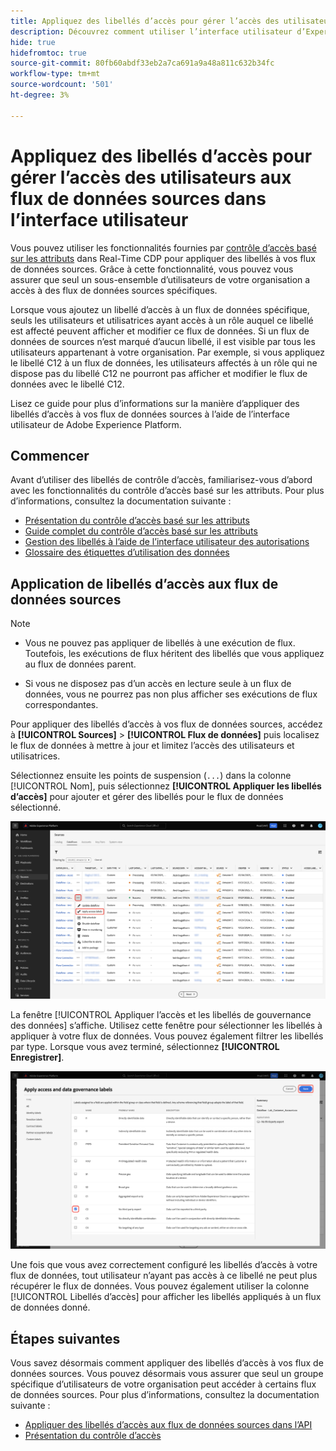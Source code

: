 ```yaml
---
title: Appliquez des libellés d’accès pour gérer l’accès des utilisateurs aux flux de données sources dans l’interface utilisateur
description: Découvrez comment utiliser l’interface utilisateur d’Experience Platform pour appliquer des libellés d’accès et gérer l’accès des utilisateurs à vos flux de données sources.
hide: true
hidefromtoc: true
source-git-commit: 80fb60abdf33eb2a7ca691a9a48a811c632b34fc
workflow-type: tm+mt
source-wordcount: '501'
ht-degree: 3%

---
```


# Appliquez des libellés d’accès pour gérer l’accès des utilisateurs aux flux de données sources dans l’interface utilisateur

Vous pouvez utiliser les fonctionnalités fournies par [contrôle d’accès basé sur les attributs](../../../access-control/abac/overview.md) dans Real-Time CDP pour appliquer des libellés à vos flux de données sources. Grâce à cette fonctionnalité, vous pouvez vous assurer que seul un sous-ensemble d’utilisateurs de votre organisation a accès à des flux de données sources spécifiques.

Lorsque vous ajoutez un libellé d’accès à un flux de données spécifique, seuls les utilisateurs et utilisatrices ayant accès à un rôle auquel ce libellé est affecté peuvent afficher et modifier ce flux de données. Si un flux de données de sources n’est marqué d’aucun libellé, il est visible par tous les utilisateurs appartenant à votre organisation. Par exemple, si vous appliquez le libellé C12 à un flux de données, les utilisateurs affectés à un rôle qui ne dispose pas du libellé C12 ne pourront pas afficher et modifier le flux de données avec le libellé C12.

Lisez ce guide pour plus d’informations sur la manière d’appliquer des libellés d’accès à vos flux de données sources à l’aide de l’interface utilisateur de Adobe Experience Platform.

## Commencer

Avant d’utiliser des libellés de contrôle d’accès, familiarisez-vous d’abord avec les fonctionnalités du contrôle d’accès basé sur les attributs. Pour plus d’informations, consultez la documentation suivante :

* [Présentation du contrôle d’accès basé sur les attributs](../../../access-control/abac/overview.md)
* [Guide complet du contrôle d’accès basé sur les attributs](../../../access-control/abac/end-to-end-guide.md)
* [Gestion des libellés à l’aide de l’interface utilisateur des autorisations](../../../access-control/abac/ui/labels.md)
* [Glossaire des étiquettes dʼutilisation des données](../../../data-governance/labels/reference.md)

## Application de libellés d’accès aux flux de données sources

>[!NOTE]
>
>* Vous ne pouvez pas appliquer de libellés à une exécution de flux. Toutefois, les exécutions de flux héritent des libellés que vous appliquez au flux de données parent.
>
>* Si vous ne disposez pas d’un accès en lecture seule à un flux de données, vous ne pourrez pas non plus afficher ses exécutions de flux correspondantes.

Pour appliquer des libellés d’accès à vos flux de données sources, accédez à **[!UICONTROL Sources]** > **[!UICONTROL Flux de données]** puis localisez le flux de données à mettre à jour et limitez l’accès des utilisateurs et utilisatrices.

Sélectionnez ensuite les points de suspension (`...`) dans la colonne [!UICONTROL Nom], puis sélectionnez **[!UICONTROL Appliquer les libellés d’accès]** pour ajouter et gérer des libellés pour le flux de données sélectionné.

![Page flux de données dans les sources avec l’option Appliquer les libellés d’accès sélectionnée.](../../images/tutorials/labels/apply_access_labels.png)

La fenêtre [!UICONTROL Appliquer l’accès et les libellés de gouvernance des données] s’affiche. Utilisez cette fenêtre pour sélectionner les libellés à appliquer à votre flux de données. Vous pouvez également filtrer les libellés par type. Lorsque vous avez terminé, sélectionnez **[!UICONTROL Enregistrer]**.

![Fenêtre des libellés de gouvernance des données avec le libellé C2 sélectionné.](../../images/tutorials/labels/labels_window.png)

Une fois que vous avez correctement configuré les libellés d’accès à votre flux de données, tout utilisateur n’ayant pas accès à ce libellé ne peut plus récupérer le flux de données. Vous pouvez également utiliser la colonne [!UICONTROL Libellés d’accès] pour afficher les libellés appliqués à un flux de données donné.

## Étapes suivantes

Vous savez désormais comment appliquer des libellés d’accès à vos flux de données sources. Vous pouvez désormais vous assurer que seul un groupe spécifique d’utilisateurs de votre organisation peut accéder à certains flux de données sources. Pour plus d’informations, consultez la documentation suivante :

* [Appliquer des libellés d’accès aux flux de données sources dans l’API](../api/labels.md)
* [Présentation du contrôle d’accès](../../../access-control/home.md)